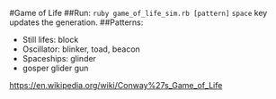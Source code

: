 #Game of Life
##Run:
`ruby game_of_life_sim.rb [pattern]`
`space` key updates the generation.
##Patterns:
- Still lifes: block
- Oscillator: blinker, toad, beacon
- Spaceships: glinder
- gosper glider gun

https://en.wikipedia.org/wiki/Conway%27s_Game_of_Life
